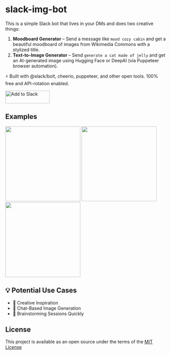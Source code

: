# slack-img-bot

This is a simple Slack bot that lives in your DMs and does two creative things:

1. **Moodboard Generator** – Send a message like `mood cozy cabin` and get a beautiful moodboard of images from Wikimedia Commons with a stylized title.
2. **Text-to-Image Generator** – Send `generate a cat made of jelly` and get an AI-generated image using Hugging Face or DeepAI (via Puppeteer browser automation).

⚡ Built with @slack/bolt, cheerio, puppeteer, and other open tools. 100% free and API-rotation enabled.

<a href="https://slack.com/oauth/v2/authorize?client_id=2210535565.9202157605014&scope=commands,files:write,im:history,im:read,chat:write&user_scope=im:history"><img alt="Add to Slack" height="40" width="139" src="https://platform.slack-edge.com/img/add_to_slack.png" srcSet="https://platform.slack-edge.com/img/add_to_slack.png 1x, https://platform.slack-edge.com/img/add_to_slack@2x.png 2x" /></a>

## Examples
<img width="235" src="https://github.com/user-attachments/assets/b3def03d-2412-46af-b10f-32c06f96f6b7" />
<img width="235" src="https://github.com/user-attachments/assets/d35dae1e-2f0d-4acd-a274-390ae3c07ae1" />
<img width="235" src="https://github.com/user-attachments/assets/ed842a70-98d3-4473-bf52-8388862f5c29" />

## 💡 Potential Use Cases
- 🎨 Creative Inspiration	
- 💬 Chat-Based Image Generation
- 🧠 Brainstorming Sessions	Quickly

## License
This project is available as an open source under the terms of the [MIT License](./LICENSE)
